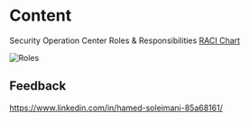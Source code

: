 # Content
Security Operation Center Roles &amp; Responsibilities 
[RACI Chart](https://github.com/h-soleimani/SOC-Roles-Responsibilities/blob/main/SOC-Roles-RACI.xlsx)

![Roles](https://github.com/h-soleimani/SOC-Roles-Responsibilities/blob/main/SOC%20RACI.png)

## Feedback
https://www.linkedin.com/in/hamed-soleimani-85a68161/
